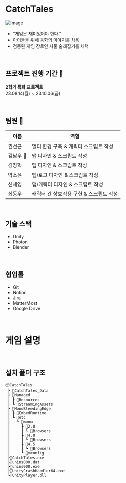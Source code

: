 # CatchTales



![image](https://github.com/woodong27/woodong27/assets/122415763/5c0ab567-1905-4016-9238-4989d3975e9a)


* "게임은 재미있어야 한다."
* 아이들을 위해 동화의 이야기를 차용
* 검증된 게임 장르인 사물 술래잡기를 채택

<br/>

## 프로젝트 진행 기간 📅

**2학기 특화 프로젝트**  
23.08.14(월) ~ 23.10.06(금)

<br/>

## 팀원 👥

| 이름     | 역할                                    |
| -------- | --------------------------------------- |
| 권선근   | 멀티 환경 구축 & 캐릭터 스크립트 작성   |
| 김남우 👑 | 맵 디자인 & 스크립트 작성               |
| 김창혁   | 맵 디자인 & 스크립트 작성               |
| 박소윤   | 맵/로고 디자인 & 스크립트 작성               |
| 신세영   | 맵/캐릭터 디자인 & 스크립트 작성        |
| 최동우   | 캐릭터 간 상호작용 구현 & 스크립트 작성 |

<br/>

## 기술 스택

- Unity
- Photon
- Blender

<br/>

## 협업툴

- Git
- Notion
- Jira
- MatterMost
- Google Drive

<br/>

# 게임 설명



<br/>

## 설치 폴더 구조

```
📦CatchTales
 ┣ 📂CatchTales_Data
 ┣ 📂Managed
 ┃ ┣ 📂Resources
 ┃ ┗ 📂StreamingAssets
 ┣ 📂MonoBleedingEdge
 ┃ ┣ 📂EmbedRuntime
 ┃ ┗ 📂etc
 ┃   ┗ 📂mono
 ┃     ┣ 📂2.0
 ┃     ┃ ┗ 📜Browsers
 ┃     ┣ 📂4.0
 ┃     ┃ ┗ 📜Browsers
 ┃     ┣ 📂4.5
 ┃     ┃ ┗ 📜Browsers
 ┃     ┗ 📜mconfig   
 ┣📜CatchTales.exe
 ┣📜unins000.dat
 ┣📜unins000.exe
 ┣📜UnityCrashHandler64.exe
 ┗📜UnityPlayer.dll
```

<br/>
